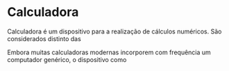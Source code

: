 # Calculadora

Calculadora é um dispositivo para a realização de cálculos numéricos. São considerados distinto das 

Embora muitas calculadoras modernas incorporem com frequência um computador genérico, o dispositivo como 
